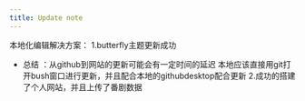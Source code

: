 ```yaml
---
title: Update note
---
```

本地化编辑解决方案：
1.butterfly主题更新成功
* 总结 ：从github到网站的更新可能会有一定时间的延迟
        本地应该直接用git打开bush窗口进行更新，并且配合本地的githubdesktop配合更新
2.成功的搭建了个人网站，并且上传了番剧数据